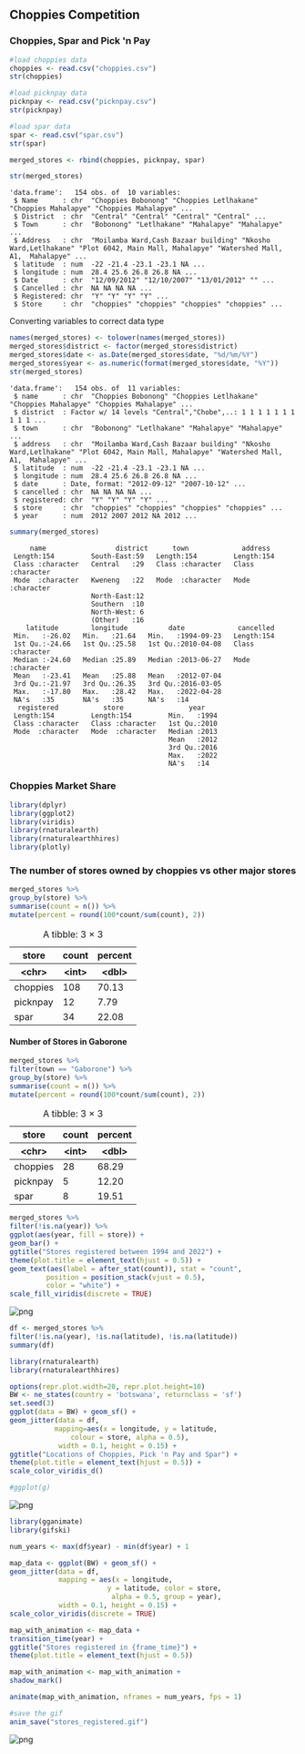 ## Choppies Competition

### Choppies, Spar and Pick 'n Pay


```R
#load choppies data
choppies <- read.csv("choppies.csv")
str(choppies)

```


```R
#load picknpay data
picknpay <- read.csv("picknpay.csv")
str(picknpay)
```


```R
#load spar data
spar <- read.csv("spar.csv")
str(spar)
```


```R
merged_stores <- rbind(choppies, picknpay, spar)
```


```R
str(merged_stores)
```

    'data.frame':	154 obs. of  10 variables:
     $ Name      : chr  "Choppies Bobonong" "Choppies Letlhakane" "Choppies Mahalapye" "Choppies Mahalapye" ...
     $ District  : chr  "Central" "Central" "Central" "Central" ...
     $ Town      : chr  "Bobonong" "Letlhakane" "Mahalapye" "Mahalapye" ...
     $ Address   : chr  "Moilamba Ward,Cash Bazaar building" "Nkosho Ward,Letlhakane" "Plot 6042, Main Mall, Mahalapye" "Watershed Mall, A1,  Mahalapye" ...
     $ latitude  : num  -22 -21.4 -23.1 -23.1 NA ...
     $ longitude : num  28.4 25.6 26.8 26.8 NA ...
     $ Date      : chr  "12/09/2012" "12/10/2007" "13/01/2012" "" ...
     $ Cancelled : chr  NA NA NA NA ...
     $ Registered: chr  "Y" "Y" "Y" "Y" ...
     $ Store     : chr  "choppies" "choppies" "choppies" "choppies" ...
    

Converting variables to correct data type


```R
names(merged_stores) <- tolower(names(merged_stores))
merged_stores$district <- factor(merged_stores$district)
merged_stores$date <- as.Date(merged_stores$date, "%d/%m/%Y")
merged_stores$year <- as.numeric(format(merged_stores$date, "%Y"))
str(merged_stores)
```

    'data.frame':	154 obs. of  11 variables:
     $ name      : chr  "Choppies Bobonong" "Choppies Letlhakane" "Choppies Mahalapye" "Choppies Mahalapye" ...
     $ district  : Factor w/ 14 levels "Central","Chobe",..: 1 1 1 1 1 1 1 1 1 1 ...
     $ town      : chr  "Bobonong" "Letlhakane" "Mahalapye" "Mahalapye" ...
     $ address   : chr  "Moilamba Ward,Cash Bazaar building" "Nkosho Ward,Letlhakane" "Plot 6042, Main Mall, Mahalapye" "Watershed Mall, A1,  Mahalapye" ...
     $ latitude  : num  -22 -21.4 -23.1 -23.1 NA ...
     $ longitude : num  28.4 25.6 26.8 26.8 NA ...
     $ date      : Date, format: "2012-09-12" "2007-10-12" ...
     $ cancelled : chr  NA NA NA NA ...
     $ registered: chr  "Y" "Y" "Y" "Y" ...
     $ store     : chr  "choppies" "choppies" "choppies" "choppies" ...
     $ year      : num  2012 2007 2012 NA 2012 ...
    


```R
summary(merged_stores)
```


         name                 district      town             address         
     Length:154         South-East:59   Length:154         Length:154        
     Class :character   Central   :29   Class :character   Class :character  
     Mode  :character   Kweneng   :22   Mode  :character   Mode  :character  
                        North-East:12                                        
                        Southern  :10                                        
                        North-West: 6                                        
                        (Other)   :16                                        
        latitude        longitude          date             cancelled        
     Min.   :-26.02   Min.   :21.64   Min.   :1994-09-23   Length:154        
     1st Qu.:-24.66   1st Qu.:25.58   1st Qu.:2010-04-08   Class :character  
     Median :-24.60   Median :25.89   Median :2013-06-27   Mode  :character  
     Mean   :-23.41   Mean   :25.88   Mean   :2012-07-04                     
     3rd Qu.:-21.97   3rd Qu.:26.35   3rd Qu.:2016-03-05                     
     Max.   :-17.80   Max.   :28.42   Max.   :2022-04-28                     
     NA's   :35       NA's   :35      NA's   :14                             
      registered           store                year     
     Length:154         Length:154         Min.   :1994  
     Class :character   Class :character   1st Qu.:2010  
     Mode  :character   Mode  :character   Median :2013  
                                           Mean   :2012  
                                           3rd Qu.:2016  
                                           Max.   :2022  
                                           NA's   :14    


### Choppies Market Share


```R
library(dplyr)
library(ggplot2)
library(viridis)
library(rnaturalearth)
library(rnaturalearthhires)
library(plotly)
```

### The number of stores owned by choppies vs other major stores


```R
merged_stores %>%
group_by(store) %>%
summarise(count = n()) %>%
mutate(percent = round(100*count/sum(count), 2))
```


<table class="dataframe">
<caption>A tibble: 3 × 3</caption>
<thead>
	<tr><th scope=col>store</th><th scope=col>count</th><th scope=col>percent</th></tr>
	<tr><th scope=col>&lt;chr&gt;</th><th scope=col>&lt;int&gt;</th><th scope=col>&lt;dbl&gt;</th></tr>
</thead>
<tbody>
	<tr><td>choppies</td><td>108</td><td>70.13</td></tr>
	<tr><td>picknpay</td><td> 12</td><td> 7.79</td></tr>
	<tr><td>spar    </td><td> 34</td><td>22.08</td></tr>
</tbody>
</table>



#### Number of Stores in Gaborone


```R
merged_stores %>%
filter(town == "Gaborone") %>%
group_by(store) %>%
summarise(count = n()) %>%
mutate(percent = round(100*count/sum(count), 2))
```


<table class="dataframe">
<caption>A tibble: 3 × 3</caption>
<thead>
	<tr><th scope=col>store</th><th scope=col>count</th><th scope=col>percent</th></tr>
	<tr><th scope=col>&lt;chr&gt;</th><th scope=col>&lt;int&gt;</th><th scope=col>&lt;dbl&gt;</th></tr>
</thead>
<tbody>
	<tr><td>choppies</td><td>28</td><td>68.29</td></tr>
	<tr><td>picknpay</td><td> 5</td><td>12.20</td></tr>
	<tr><td>spar    </td><td> 8</td><td>19.51</td></tr>
</tbody>
</table>




```R
merged_stores %>%
filter(!is.na(year)) %>%
ggplot(aes(year, fill = store)) +
geom_bar() + 
ggtitle("Stores registered between 1994 and 2022") +
theme(plot.title = element_text(hjust = 0.5)) +
geom_text(aes(label = after_stat(count)), stat = "count",
         position = position_stack(vjust = 0.5),
         color = "white") + 
scale_fill_viridis(discrete = TRUE)
```


    
![png](output_11_0.png)
    



```R
df <- merged_stores %>%
filter(!is.na(year), !is.na(latitude), !is.na(latitude))
summary(df)
```


```R
library(rnaturalearth)
library(rnaturalearthhires)
```


```R
options(repr.plot.width=20, repr.plot.height=10)
BW <- ne_states(country = 'botswana', returnclass = 'sf')
set.seed(3)
ggplot(data = BW) + geom_sf() +
geom_jitter(data = df, 
           mapping=aes(x = longitude, y = latitude, 
               colour = store, alpha = 0.5), 
            width = 0.1, height = 0.15) +
ggtitle("Locations of Choppies, Pick 'n Pay and Spar") +
theme(plot.title = element_text(hjust = 0.5)) +
scale_color_viridis_d()

#ggplot(g)
```


    
![png](output_12_0.png)
    



```R
library(gganimate)
library(gifski)
```


```R
num_years <- max(df$year) - min(df$year) + 1

map_data <- ggplot(BW) + geom_sf() +
geom_jitter(data = df, 
            mapping = aes(x = longitude, 
                        y = latitude, color = store,
                         alpha = 0.5, group = year), 
            width = 0.1, height = 0.15) +
scale_color_viridis(discrete = TRUE)

map_with_animation <- map_data +
transition_time(year) +
ggtitle("Stores registered in {frame_time}") +
theme(plot.title = element_text(hjust = 0.5))

map_with_animation <- map_with_animation +
shadow_mark()

animate(map_with_animation, nframes = num_years, fps = 1)

#save the gif
anim_save("stores_registered.gif")

```
![png](stores_registered.gif)